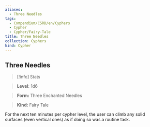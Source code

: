 ```yaml
---
aliases:
  - Three Needles
tags:
  - Compendium/CSRD/en/Cyphers
  - Cypher
  - Cypher/Fairy-Tale
title: Three Needles
collection: Cyphers
kind: Cypher
---
```

## Three Needles    
>[!info] Stats    
> **Level:** 1d6    
> **Form:** Three Enchanted Needles    
> **Kind:** Fairy Tale  
    
For the next ten minutes per cypher level, the user can climb any solid surfaces (even vertical ones) as if doing so was a routine task.